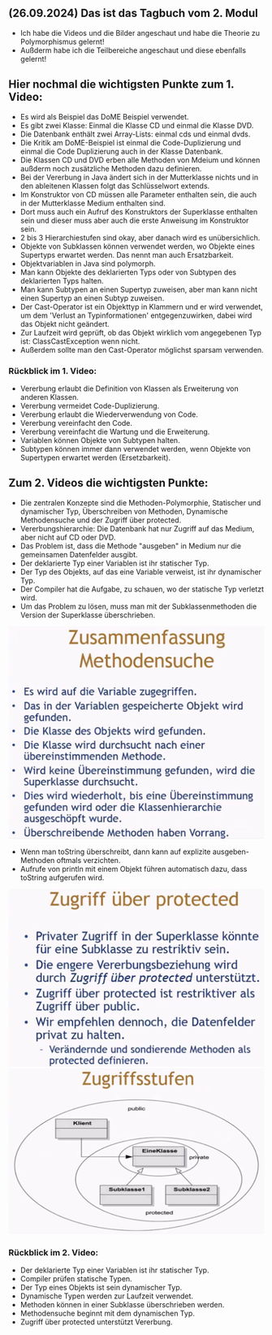 ## (26.09.2024) Das ist das Tagbuch vom 2. Modul
- Ich habe die Videos und die Bilder angeschaut und habe die Theorie zu Polymorphismus gelernt!
- Außderm habe ich die Teilbereiche angeschaut und diese ebenfalls gelernt!

## Hier nochmal die wichtigsten Punkte zum 1. Video:
- Es wird als Beispiel das DoME Beispiel verwendet.
- Es gibt zwei Klasse: Einmal die Klasse CD und einmal die Klasse DVD.
- Die Datenbank enthält zwei Array-Lists: einmal cds und einmal dvds.
- Die Kritik am DoME-Beispiel ist einmal die Code-Duplizierung und einmal die Code Duplizierung auch in der Klasse Datenbank.
- Die Klassen CD und DVD erben alle Methoden von Mdeium und können außderm noch zusätzliche Methoden dazu definieren.
- Bei der Vererbung in Java ändert sich in der Mutterklasse nichts und in den ableitenen Klassen folgt das Schlüsselwort extends.
- Im Konstruktor von CD müssen alle Parameter enthalten sein, die auch in der Mutterklasse Medium enthalten sind.
- Dort muss auch ein Aufruf des Konstruktors der Superklasse enthalten sein und dieser muss aber auch die erste Anweisung im Konstruktor sein.
- 2 bis 3 Hierarchiestufen sind okay, aber danach wird es unübersichlich.
- Objekte von Subklassen können verwendet werden, wo Objekte eines Supertyps erwartet werden. Das nennt man auch Ersatzbarkeit.
- Objektvariablen in Java sind polymorph.
- Man kann Objekte des deklarierten Typs oder von Subtypen des deklarierten Typs halten.
- Man kann Subtypen an einen Supertyp zuweisen, aber man kann nicht einen Supertyp an einen Subtyp zuweisen.
- Der Cast-Operator ist ein Objekttyp in Klammern und er wird verwendet, um dem 'Verlust an Typinformationen' entgegenzuwirken, dabei wird das Objekt nicht geändert. 
- Zur Laufzeit wird geprüft, ob das Objekt wirklich vom angegebenen Typ ist: ClassCastException wenn nicht.
- Außerdem sollte man den Cast-Operator möglichst sparsam verwenden.

### Rückblick im 1. Video:
- Vererbung erlaubt die Definition von Klassen als Erweiterung von anderen Klassen.
- Vererbung vermeidet Code-Duplizierung.
- Vererbung erlaubt die Wiederverwendung von Code.
- Vererbung vereinfacht den Code.
- Vererbung vereinfacht die Wartung und die Erweiterung.
- Variablen können Objekte von Subtypen halten. 
- Subtypen können immer dann verwendet werden, wenn Objekte von Supertypen erwartet werden (Ersetzbarkeit).

## Zum 2. Videos die wichtigsten Punkte:
- Die zentralen Konzepte sind die Methoden-Polymorphie, Statischer und dynamischer Typ, Überschreiben von Methoden, Dynamische Methodensuche und der Zugriff über protected.
- Vererbungshierarchie: Die Datenbank hat nur Zugriff auf das Medium, aber nicht auf CD oder DVD.
- Das Problem ist, dass die Methode "ausgeben" in Medium nur die gemeinsamen Datenfelder ausgibt.
- Der deklarierte Typ einer Variablen ist ihr statischer Typ.
- Der Typ des Objekts, auf das eine Variable verweist, ist ihr dynamischer Typ.
- Der Compiler hat die Aufgabe, zu schauen, wo der statische Typ verletzt wird.
- Um das Problem zu lösen, muss man mit der Subklassenmethoden die Version der Superklasse überschrieben.

![img.png](img.png)

- Wenn man toString überschreibt, dann kann auf explizite ausgeben-Methoden oftmals verzichten.
- Aufrufe von println mit einem Objekt führen automatisch dazu, dass toString aufgerufen wird.

![img_1.png](img_1.png)
![img_2.png](img_2.png)

### Rückblick im 2. Video:
- Der deklarierte Typ einer Variablen ist ihr statischer Typ.
- Compiler prüfen statische Typen.
- Der Typ eines Objekts ist sein dynamischer Typ.
- Dynamische Typen werden zur Laufzeit verwendet.
- Methoden können in einer Subklasse überschrieben werden.
- Methodensuche beginnt mit dem dynamischen Typ. 
- Zugriff über protected unterstützt Vererbung.